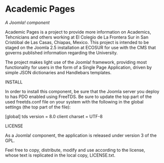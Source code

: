 Academic Pages
===============

*A Joomla! component*

Academic Pages is a project to provide more information on Academics, Tehcnicians and others 
working at El Colegio de La Frontera Sur in San Cristóbal de Las Casas, Chiapas, Mexico. This
project is intended to be staged on the Joomla 2.5 installation at ECOSUR for use with the CMS
that governs published information regarding the University.

The project makes light use of the Joomla! framework, providing most functionality for users in
the form of a Single Page Application, driven by simple JSON dictionaries and Handlebars templates.


INSTALL

In order to install this component, be sure that the Joomla server you deploy to has PDO enabled
using FreeTDS. Be sure to update the top part of the used freetds.conf file on your system with
the following in the global settings (the top part of the file):

[global]
tds version = 8.0
client charset = UTF-8


LICENSE

As a Joomla! component, the application is released under version 3 of the GPL. 

Feel free to copy, distribute, modify and use according to the license, whose text is replicated 
in the local copy, LICENSE.txt.


